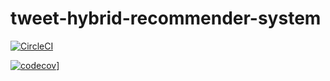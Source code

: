 # tweet-hybrid-recommender-system

[![CircleCI](https://img.shields.io/circleci/build/gh/pauloprsdesouza/tweet-hybrid-recommender-system?style=flat-square)](https://app.circleci.com/pipelines/github/pauloprsdesouza/tweet-hybrid-recommender-system)

[![codecov](https://codecov.io/gh/pauloprsdesouza/tweet-hybrid-recommender-system/branch/master/graph/badge.svg)](https://codecov.io/gh/pauloprsdesouza/tweet-hybrid-recommender-system)]

